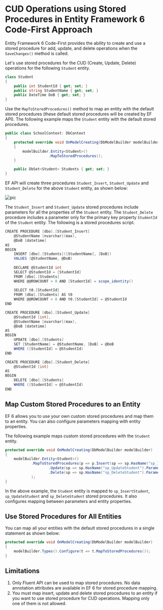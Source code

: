 # CUD Operations using Stored Procedures in Entity Framework 6 Code-First Approach
Entity Framework 6 Code-First provides the ability to create and use a stored procedure for add, update, and delete operations when the `SaveChanges()` method is called.

Let's use stored procedures for the CUD (Create, Update, Delete) operations for the following `Student` entity.

```cs
class Student
{
    public int StudentId { get; set; }
    public string StudentName { get; set; }
    public DateTime DoB { get; set; }
}
```

Use the `MapToStoredProcedures()` method to map an entity with the default stored procedures (these default stored procedures will be created by EF API). The following example maps the `Student` entity with the default stored procedures.

```cs
public class SchoolContext: DbContext 
{
    protected override void OnModelCreating(DbModelBuilder modelBuilder)
    {
        modelBuilder.Entity<Student>()
                    .MapToStoredProcedures();
    }

    public DbSet<Student> Students { get; set; }
}
```

EF API will create three procedures `Student_Insert`, `Student_Update` and `Student_Delete` for the above `Student` entity, as shown below:

![pic](https://www.entityframeworktutorial.net/images/codefirst/default-storedprocedures.png)

The `Student_Insert` and `Student_Update` stored procedures include parameters for all the properties of the `Student` entity. The `Student_Delete` procedure includes a parameter only for the primary key property `StudentId` of the `Student` entity. The following is a stored procedures script.

```cs
CREATE PROCEDURE [dbo].[Student_Insert]
    @StudentName [nvarchar](max),
    @DoB [datetime]
AS
BEGIN
    INSERT [dbo].[Students]([StudentName], [DoB])
    VALUES (@StudentName, @DoB)
    
    DECLARE @StudentId int
    SELECT @StudentId = [StudentId]
    FROM [dbo].[Students]
    WHERE @@ROWCOUNT > 0 AND [StudentId] = scope_identity()
    
    SELECT t0.[StudentId]
    FROM [dbo].[Students] AS t0
    WHERE @@ROWCOUNT > 0 AND t0.[StudentId] = @StudentId
END

CREATE PROCEDURE [dbo].[Student_Update]
    @StudentId [int],
    @StudentName [nvarchar](max),
    @DoB [datetime]
AS
BEGIN
    UPDATE [dbo].[Students]
    SET [StudentName] = @StudentName, [DoB] = @DoB
    WHERE ([StudentId] = @StudentId)
END

CREATE PROCEDURE [dbo].[Student_Delete]
    @StudentId [int]
AS
BEGIN
    DELETE [dbo].[Students]
    WHERE ([StudentId] = @StudentId)
END
```

## Map Custom Stored Procedures to an Entity
EF 6 allows you to use your own custom stored procedures and map them to an entity. You can also configure parameters mapping with entity properties.

The following example maps custom stored procedures with the `Student` entity.

```cs
protected override void OnModelCreating(DbModelBuilder modelBuilder)
{
    modelBuilder.Entity<Student>()
            .MapToStoredProcedures(p => p.Insert(sp => sp.HasName("sp_InsertStudent").Parameter(pm => pm.StudentName, "name").Result(rs => rs.StudentId, "Id"))
                    .Update(sp => sp.HasName("sp_UpdateStudent").Parameter(pm => pm.StudentName, "name"))
                    .Delete(sp => sp.HasName("sp_DeleteStudent").Parameter(pm => pm.StudentId, "Id"))
            );
}
```
In the above example, the `Student` entity is mapped to `sp_InsertStudent`, `sp_UpdateStudent` and `sp_DeleteStudent` stored procedures. It also configures mapping between parameters and entity properties.

## Use Stored Procedures for All Entities
You can map all your entities with the default stored procedures in a single statement as shown below:

```cs
protected override void OnModelCreating(DbModelBuilder modelBuilder)
{
    modelBuilder.Types().Configure(t => t.MapToStoredProcedures());
}
```

## Limitations
1. Only Fluent API can be used to map stored procedures. No data annotation attributes are available in EF 6 for stored procedure mapping.
2. You must map insert, update and delete stored procedures to an entity if you want to use stored procedure for CUD operations. Mapping only one of them is not allowed.